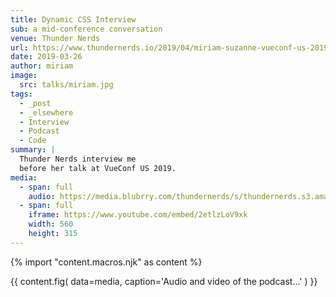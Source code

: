 ```yaml
---
title: Dynamic CSS Interview
sub: a mid-conference conversation
venue: Thunder Nerds
url: https://www.thundernerds.io/2019/04/miriam-suzanne-vueconf-us-2019/
date: 2019-03-26
author: miriam
image:
  src: talks/miriam.jpg
tags:
  - _post
  - _elsewhere
  - Interview
  - Podcast
  - Code
summary: |
  Thunder Nerds interview me
  before her talk at VueConf US 2019.
media:
  - span: full
    audio: https://media.blubrry.com/thundernerds/s/thundernerds.s3.amazonaws.com/vueconf/206-miriam-suzanne-vueconf-us-2019.mp3
  - span: full
    iframe: https://www.youtube.com/embed/2etlzLoV9xk
    width: 560
    height: 315
---
```

{% import "content.macros.njk" as content %}

{{ content.fig(
  data=media,
  caption='Audio and video of the podcast…'
) }}
